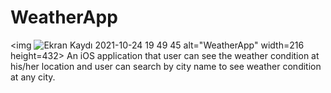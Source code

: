 # WeatherApp

<img ![Ekran Kaydı 2021-10-24 19 49 45](https://user-images.githubusercontent.com/90274680/138604400-ccbef027-2d90-419f-8d12-dba875d105c4.gif) alt="WeatherApp" width=216 height=432>
An iOS application that user can see the weather condition at his/her location and user can search by city name to see weather condition at any city.
